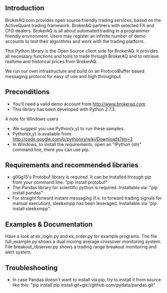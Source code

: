 Introduction------------BrokerAQ.com provides open source friendly trading services, based on the ActiveQuant trading framework. BrokerAQ partners with selected FX and CFD dealers. BrokerAQ is all about automated trading in a programmer friendly environment. Users may register an infinite number of demo accounts to test their algorithms and work with the trading platform. This Python library is the Open Source client side for BrokerAQ. It provides all necessary functions and tools to trade through BrokerAQ and to retrieve realtime and historical prices from BrokerAQ. We run our own infrastructure and build on an ProtocolBuffer based messaging protocol for easy of use and high throughput. Preconditions-------------* You'll need a valid demo account from http://www.brokeraq.com * This library has been developed with Python 2.7.3. A note for Windows users- We suggest you use Python(x,y) to run these samples. - Python(x,y) is available from http://code.google.com/p/pythonxy/wiki/Downloads?tm=2- In Windows, to install the requirements, open an "IPython (sh)" command line, there you can use pip. Requirements and recommended libraries--------------------------------------* g00g13's Protobuf library is required. It can be installed through pip from your command line: "pip install protobuf"* The Pandas library for scientific python is required. Installable via: "pip install pandas"* For straight forward instant messaging (f.e. to forward trading signals for manual execution), sleekxmpp has been leveraged. Installable via "pip install sleekxmpp". Examples & Documentation------------------------Have a look at ex_login.py and ex_order.py for example programs. The file full_example.py shows a dual moving average crossover monitoring system. File breakout_observer.py shows a trading range breakout monitoring and alert system. Troubleshooting---------------* In case Pandas doesn't want to install via pip, try to install it from source like this: "pip install pip install git+git://github.com/pydata/pandas.git"